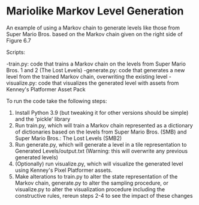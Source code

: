 # Mariolike Markov Level Generation
An example of using a Markov chain to generate levels like those from Super Mario Bros. based on the Markov chain given on the right side of Figure 6.7

Scripts:

-train.py: code that trains a Markov chain on the levels from Super Mario Bros. 1 and 2 (The Lost Levels)
-generate.py: code that generates a new level from the trained Markov chain, overwriting the existing level
-visualize.py: code that visualizes the generated level with assets from Kenney's Platformer Asset Pack

To run the code take the following steps: 

1. Install Python 3.9 (but tweaking it for other versions should be simple) and the 'pickle' library
2. Run train.py, which will train a Markov chain represented as a dictionary of dictionaries based on the levels from Super Mario Bros. (SMB) and Super Mario Bros.: The Lost Levels (SMB2)
3. Run generate.py, which will generate a level in a tile representation to Generated Levels/output.txt (Warning: this will overwrite any previous generated levels)
4. (Optionally) run visualize.py, which will visualize the generated level using Kenney's Pixel Platformer assets.
5. Make alterations to train.py to alter the state representation of the Markov chain, generate.py to alter the sampling procedure, or visualize.py to alter the visualization procedure including the constructive rules, rereun steps 2-4 to see the impact of these changes
